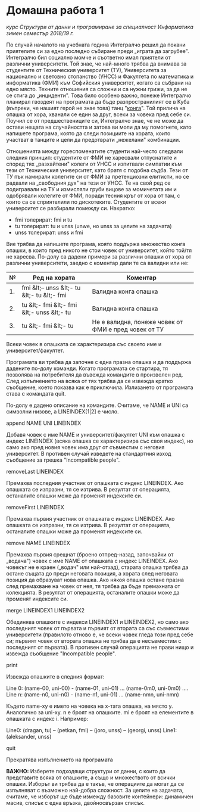 # Домашна работа 1

_курс Структури от данни и програмиране_
_за специалност Информатика_
_зимен семестър 2018/19 г._

По случай началото на учебната година Интегралчо решил да покани приятелите си за едно последно събиране преди „играта да загрубее&quot;. Интегралчо бил социално момче и съответно имал приятели от различни университети. Той знае, че най-много трябва да внимава за студентите от Техническия университет (ТУ), Университета за национално и световно стопанство (УНСС) и Факултета по математика и информатика (ФМИ) към Софийския университет, когато са събрани на едно място. Техните отношения са сложни и са нужни грижи, за да не се стига до „инциденти&quot;. Това било особено важно, понеже Интегралчо планирал гвоздеят на програмата да бъде разпространилият се в Куба (въпреки, че нашият герой не знае това) танц &quot;[конга](https://en.wikipedia.org/wiki/Conga_line)&quot;. Той прилича на опашка от хора, хванали се един за друг, всеки за човека пред себе си. Поучил се от предшествениците си, Интегралчо знае, че не може да остави нещата на случайността и затова ви моли да му помогнете, като напишете програма, която да следи позициите на хората, които участват в танците и цели да предотврати „нежелани&quot; комбинации.

Отношенията между гореспоменатите студенти най-често следвали следния принцип: студентите от ФМИ не харесвали отпуснатите и според тях „разхайтени&quot; колеги от УНСС и изпитвали симпатии към тези от Техническия университет, като братя с подобна съдба. Тези от ТУ пък намирали колегите си от ФМИ за претенциозни елитисти, но се радвали на „свободния дух&quot; на тези от УНСС. Те на свой ред се подигравали на ТУ и измисляли груби вицове за момичетата им и одобрявали колегите от ФМИ, поради тесния кръг от хора от там, с които са се сприятелили по дискотеките. Студентите от всеки университет се разбирали помежду си. Накратко:

- fmi толерират: fmi и tu
- tu толерират: tu и unss (unwe, но unss за целите на задачата)
- unss толерират: unss и fmi

Вие трябва да напишете програма, която поддържа множество конга опашки, в които пред никого не стои човек от университет, който той/тя не харесва. По-долу са дадени примери за различни опашки от хора от различни университети, заедно с коментар дали те са валидни или не:

| № | Ред на хората | Коментар |
| --- | --- | --- |
| 1. | fmi \&lt;– unss \&lt;- tu \&lt;- tu \&lt;- fmi | Валидна конга опашка |
| 2. | tu \&lt;- fmi \&lt;- fmi \&lt;- unss \&lt;- tu | Валидна конга опашка |
| 3. | tu \&lt;- fmi \&lt;- tu | Не е валидна, понеже човек от ФМИ е пред човек от ТУ |

Всеки човек в опашката се характеризира със своето име и университет/факултет.

Програмата ви трябва да започне с една празна опашка и да поддържа дадените по-долу команди. Когато програмата се стартира, тя позволява на потребителя да въвежда командите в произволен ред. След изпълнението на всяка от тях трябва да се извежда кратко съобщение, което показва как е приключила. Излизането от програмата става с командата quit.

По-долу е дадено описание на командите. Считаме, че NAME и UNI са символни низове, а LINEINDEX[1|2] е число.

append NAME UNI LINEINDEX

Добавя човек с име NAME и университет/факултет UNI към опашка с индекс LINEINDEX (всяка опашка се характеризира със своя индекс), но само ако пред новия човек има друг от съвместим с неговия университет. В противен случай изведете на стандартния изход съобщение за грешка &quot;Incompatible people&quot;.

removeLast LINEINDEX

Премахва последния участник от опашката с индекс LINEINDEX. Ако опашката се изпразни, тя се изтрива. В резултат от операцията, останалите опашки може да променят индексите си.

removeFirst LINEINDEX

Премахва първия участник от опашката с индекс LINEINDEX. Ако опашката се изпразни, тя се изтрива. В резултат от операцията, останалите опашки може да променят индексите си.



remove NAME LINEINDEX

Премахва първия срещнат (броено отпред-назад, започвайки от „водача&quot;) човек с име NAME от опашката с индекс LINEINDEX. Ако човекът не е краен („водач&quot; или най-отзад), старата опашка трябва да остане същата до преди неговата позиция, а хората след неговата позиция да образуват нова опашка. Ако някоя опашка остане празна след премахване на човек от нея, тя трябва да бъде премахната от колекцията. В резултат от операцията, останалите опашки може да променят индексите си.

merge LINEINDEX1 LINEINDEX2

Обединява опашките с индекси LINEINDEX1 и  LINEINDEX2, но само ако последният човек от първата и първият от втората са със съвместими университети (правилото отново е, че всеки човек гледа този пред себе си; първият човек от втората опашка не трябва да е несъвместим с последният от първата). В противен случай операцията не прави нищо и извежда съобщение &quot;Incompatible people&quot;.

print

Извежда опашките в следния формат:

Line 0: (name-00, uni-00) - (name-01, uni-01) … (name-0m0, uni-0m0)
….
Line n: (name-n0, uni-n0) - (name-n1, uni-01) … (name-nmn, uni-nmn)

Където name-xy е името на човека на x-тата опашка, на място y. Аналогично за uni-xy. n e броят на опашките. mi е броят на елементите в опашката с индекс i. Например:

Line0: (dragan, tu) – (petkan, fmi) – (joro, unss) – (georgi, unss)
Line1: (aleksander, unss)

quit

Прекратява изпълнението на програмата

**ВАЖНО:** Изберете подходящи структури от данни, с които да представите всяка от опашките, а също и множеството от всички опашки. Изборът ви трябва да е такъв, че операциите да могат да се изпълняват с възможно най-добра сложност. За целите на задачата, считаме, че изборът ще бъде измежду базовите контейнери: динамичен масив, списък с една връзка, двойносвързан списък.
